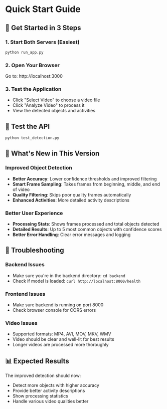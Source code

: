 # Quick Start Guide

## 🚀 Get Started in 3 Steps

### 1. Start Both Servers (Easiest)

```bash
python run_app.py
```

### 2. Open Your Browser

Go to: http://localhost:3000

### 3. Test the Application

- Click "Select Video" to choose a video file
- Click "Analyze Video" to process it
- View the detected objects and activities

## 🧪 Test the API

```bash
python test_detection.py
```

## 📁 What's New in This Version

### Improved Object Detection

- **Better Accuracy**: Lower confidence thresholds and improved filtering
- **Smart Frame Sampling**: Takes frames from beginning, middle, and end of video
- **Quality Filtering**: Skips poor quality frames automatically
- **Enhanced Activities**: More detailed activity descriptions

### Better User Experience

- **Processing Stats**: Shows frames processed and total objects detected
- **Detailed Results**: Up to 5 most common objects with confidence scores
- **Better Error Handling**: Clear error messages and logging

## 🔧 Troubleshooting

### Backend Issues

- Make sure you're in the backend directory: `cd backend`
- Check if model is loaded: `curl http://localhost:8000/health`

### Frontend Issues

- Make sure backend is running on port 8000
- Check browser console for CORS errors

### Video Issues

- Supported formats: MP4, AVI, MOV, MKV, WMV
- Video should be clear and well-lit for best results
- Longer videos are processed more thoroughly

## 📊 Expected Results

The improved detection should now:

- Detect more objects with higher accuracy
- Provide better activity descriptions
- Show processing statistics
- Handle various video qualities better
